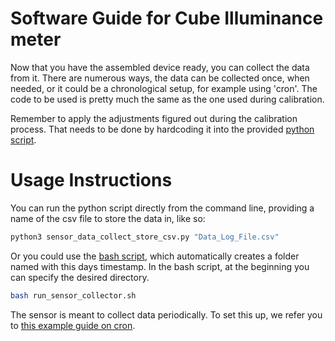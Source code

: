 # Software Guide for Cube Illuminance meter

Now that you have the assembled device ready, you can collect the data from it. There are numerous ways, the data can be collected once, when needed, or it could be a chronological setup, for example using 'cron'.
The code to be used is pretty much the same as the one used during calibration.

Remember to apply the adjustments figured out during the calibration process. That needs to be done by hardcoding it into the provided [python script](src/code/sensor_data_collect_store_csv.py).

# Usage Instructions

You can run the python script directly from the command line, providing a name of the csv file to store the data in, like so:
```bash
python3 sensor_data_collect_store_csv.py "Data_Log_File.csv"
```
Or you could use the [bash script](src/code/run_sensor_collector.sh), which automatically creates a folder named with this days timestamp. In the bash script, at the beginning you can specify the desired directory.
```bash
bash run_sensor_collector.sh
```

The sensor is meant to collect data periodically. To set this up, we refer you to [this example guide on cron](https://phoenixnap.com/kb/set-up-cron-job-linux).